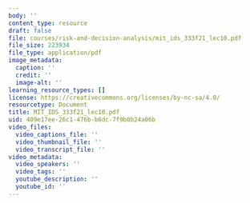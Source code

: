 ```yaml
---
body: ''
content_type: resource
draft: false
file: courses/risk-and-decision-analysis/mit_ids_333f21_lec10.pdf
file_size: 223934
file_type: application/pdf
image_metadata:
  caption: ''
  credit: ''
  image-alt: ''
learning_resource_types: []
license: https://creativecommons.org/licenses/by-nc-sa/4.0/
resourcetype: Document
title: MIT_IDS_333f21_lec10.pdf
uid: 409e17ee-26c1-476b-b6dc-7f9b0b24a06b
video_files:
  video_captions_file: ''
  video_thumbnail_file: ''
  video_transcript_file: ''
video_metadata:
  video_speakers: ''
  video_tags: ''
  youtube_description: ''
  youtube_id: ''
---
```

